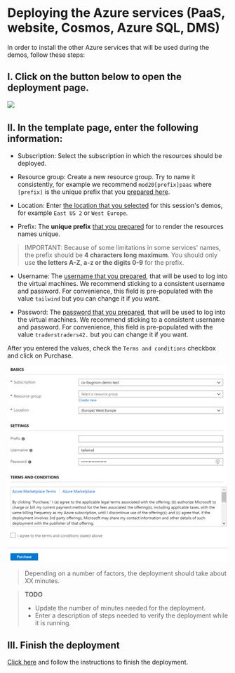 # Deploying the Azure services (PaaS, website, Cosmos, Azure SQL, DMS)

In order to install the other Azure services that will be used during the demos, follow these steps:

## I. Click on the button below to open the deployment page.

<a href="https://portal.azure.com/#create/Microsoft.Template/uri/https%3A%2F%2Fraw.githubusercontent.com%2Flbugnion%2Ftempo-mod20-templates%2Fmaster%2Fazuredeploy-paas.json" target="_blank">
    <img src="http://azuredeploy.net/deploybutton.png"/>
</a>

## II. In the template page, enter the following information:

- Subscription: Select the subscription in which the resources should be deployed.
    
- Resource group: Create a new resource group. Try to name it consistently, for example we recommend `mod20[prefix]paas` where `[prefix]` is the unique prefix that you [prepared here](./01-preparation.md/#prefix).
    
- Location: Enter [the location that you selected](./01-preparation.md/#location) for this session's demos, for example `East US 2` or `West Europe`.

- Prefix: The **unique prefix** [that you prepared](./01-preparation.md/#prefix) for to render the resources names unique.

> IMPORTANT: Because of some limitations in some services' names, the prefix should be **4 characters long maximum**. You should only use **the letters A-Z, a-z or the digits 0-9** for the prefix.

- Username: The [username that you prepared](./01-preparation.md/#credentials), that will be used to log into the virtual machines. We recommend sticking to a consistent username and password. For convenience, this field is pre-populated with the value `tailwind` but you can change it if you want.

- Password: The [password that you prepared](./01-preparation.md/#credentials), that will be used to log into the virtual machines. We recommend sticking to a consistent username and password. For convenience, this field is pre-populated with the value `traderstraders42.` but you can change it if you want.

After you entered the values, check the `Terms and conditions` checkbox and click on Purchase.

![Deployment template](./images/2019-09-22_22-39-05.png)

> Depending on a number of factors, the deployment should take about XX minutes.

> **TODO**
> - Update the number of minutes needed for the deployment.
> - Enter a description of steps needed to verify the deployment while it is running.

## III. Finish the deployment

[Click here](./04-prep-finish.md) and follow the instructions to finish the deployment.